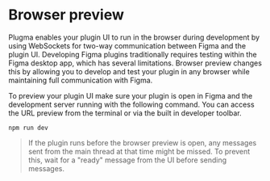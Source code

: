 # Browser preview

Plugma enables your plugin UI to run in the browser during development by using WebSockets for two-way communication between Figma and the plugin UI. Developing Figma plugins traditionally requires testing within the Figma desktop app, which has several limitations. Browser preview changes this by allowing you to develop and test your plugin in any browser while maintaining full communication with Figma.

To preview your plugin UI make sure your plugin is open in Figma and the development server running with the following command. You can access the URL preview from the terminal or via the built in developer toolbar.

```package-manager
npm run dev
```

<blockquote class="warning">
If the plugin runs before the browser preview is open, any messages sent from the main thread at that time might be missed. To prevent this, wait for a "ready" message from the UI before sending messages.
</blockquote>

<!-- ## Testing

Figma plugins can run in the browser, but testing them across different browsers usually requires publishing first. Plugma changes that by letting you preview your plugin in the browser. This makes it easy to test manually in different environments, and it also enables automated testing tools like Playwright to verify your plugin works consistently across browsers.

To enable end-to-end testing in the browsers add Playwright as an integration with the following command.

```bash
npx plugma add playwright
``` -->
